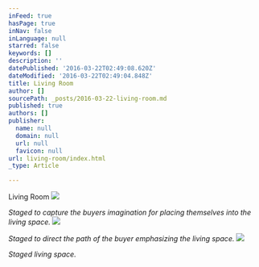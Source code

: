 ```yaml
---
inFeed: true
hasPage: true
inNav: false
inLanguage: null
starred: false
keywords: []
description: ''
datePublished: '2016-03-22T02:49:08.620Z'
dateModified: '2016-03-22T02:49:04.848Z'
title: Living Room
author: []
sourcePath: _posts/2016-03-22-living-room.md
published: true
authors: []
publisher:
  name: null
  domain: null
  url: null
  favicon: null
url: living-room/index.html
_type: Article

---
```

Living Room
![](https://the-grid-user-content.s3-us-west-2.amazonaws.com/77f22b08-5be7-44e3-84e0-e342b86b1277.jpg)

_Staged to capture the buyers imagination for placing themselves into the living space._
![](https://the-grid-user-content.s3-us-west-2.amazonaws.com/faaa1d09-b3da-41b2-a2ef-e23e87d57dd0.jpg)

_Staged to direct the path of the buyer emphasizing the living space._
![](https://the-grid-user-content.s3-us-west-2.amazonaws.com/02a4dc17-b66b-4f7d-9791-53ef7e1dfc3e.jpg)

_Staged living space._